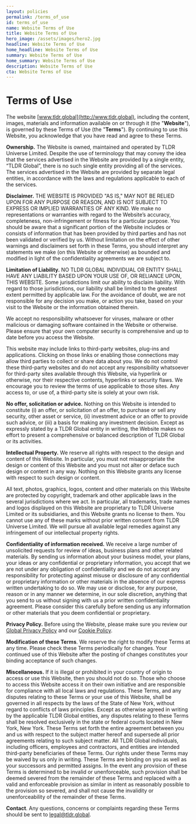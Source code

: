 ```yaml
---
layout: policies
permalink: /terms_of_use
id: terms_of_use
name: Website Terms of Use
title: Website Terms of Use
hero_image: /assets/images/hero2.jpg
headline: Website Terms of Use
home_headline: Website Terms of Use
summary: Website Terms of Use
home_summary: Website Terms of Use
description: Website Terms of Use
cta: Website Terms of Use
---
```

# Terms of Use

The website [www.tldr.global](http://www.tldr.global), including the content, images, materials and information available on or through it (the "**Website**"), is governed by these Terms of Use (the "**Terms**"). By continuing to use this Website, you acknowledge that you have read and agree to these Terms.

**Ownership.** The Website is owned, maintained and operated by TLDR Universe Limited. Despite the use of terminology that may convey the idea that the services advertised in the Website are provided by a single entity, “TLDR Global”, there is no such single entity providing all of the services. The services advertised in the Website are provided by separate legal entities, in accordance with the laws and regulations applicable to each of the services.

**Disclaimer.** THE WEBSITE IS PROVIDED "AS IS," MAY NOT BE RELIED UPON FOR ANY PURPOSE OR REASON, AND IS NOT SUBJECT TO EXPRESS OR IMPLIED WARRANTIES OF ANY KIND. We make no representations or warranties with regard to the Website’s accuracy, completeness, non-infringement or fitness for a particular purpose. You should be aware that a significant portion of the Website includes or consists of information that has been provided by third parties and has not been validated or verified by us. Without limitation on the effect of other warnings and disclaimers set forth in these Terms, you should interpret any statements we make (on this Website or otherwise) as bounded and modified in light of the confidentiality agreements we are subject to.

**Limitation of Liability.** NO TLDR GLOBAL INDIVIDUAL OR ENTITY SHALL HAVE ANY LIABILITY BASED UPON YOUR USE OF, OR RELIANCE UPON, THIS WEBSITE. Some jurisdictions limit our ability to disclaim liability. With regard to those jurisdictions, our liability shall be limited to the greatest extent permitted by applicable law. For the avoidance of doubt, we are not responsible for any decision you make, or action you take, based on your visit to the Website or the information obtained therein.

We accept no responsibility whatsoever for viruses, malware or other malicious or damaging software contained in the Website or otherwise. Please ensure that your own computer security is comprehensive and up to date before you access the Website.

This website may include links to third-party websites, plug-ins and applications. Clicking on those links or enabling those connections may allow third parties to collect or share data about you. We do not control these third-party websites and do not accept any responsibility whatsoever for third-party sites available through this Website, via hyperlink or otherwise, nor their respective contents, hyperlinks or security flaws. We encourage you to review the terms of use applicable to those sites. Any access to, or use of, a third-party site is solely at your own risk.

**No offer, solicitation or advice.** Nothing on this Website is intended to constitute (i) an offer, or solicitation of an offer, to purchase or sell any security, other asset or service, (ii) investment advice or an offer to provide such advice, or (iii) a basis for making any investment decision. Except as expressly stated by a TLDR Global entity in writing, the Website makes no effort to present a comprehensive or balanced description of TLDR Global or its activities.

**Intellectual Property.** We reserve all rights with respect to the design and content of this Website. In particular, you must not misappropriate the design or content of this Website and you must not alter or deface such design or content in any way. Nothing on this Website grants any license with respect to such design or content.

All text, photos, graphics, logos, content and other materials on this Website are protected by copyright, trademark and other applicable laws in the several jurisdictions where we act. In particular, all trademarks, trade names and logos displayed on this Website are proprietary to TLDR Universe Limited or its subsidiaries, and this Website grants no license to them. You cannot use any of these marks without prior written consent from TLDR Universe Limited. We will pursue all available legal remedies against any infringement of our intellectual property rights.

**Confidentiality of information received.** We receive a large number of unsolicited requests for review of ideas, business plans and other related materials. By sending us information about your business model, your plans, your ideas or any confidential or proprietary information, you accept that we are not under any obligation of confidentiality and we do not accept any responsibility for protecting against misuse or disclosure of any confidential or proprietary information or other materials in the absence of our express written undertaking to do so. We may use or disclose, for any purpose, reason or in any manner we determine, in our sole discretion, anything that you send to us without signing with us a prior written confidentiality agreement. Please consider this carefully before sending us any information or other materials that you deem confidential or proprietary.

**Privacy Policy.** Before using the Website, please make sure you review our [Global Privacy Policy](/privacy_policy) and our [Cookie Policy](/cookie_policy).

**Modification of these Terms**. We reserve the right to modify these Terms at any time. Please check these Terms periodically for changes. Your continued use of this Website after the posting of changes constitutes your binding acceptance of such changes.

**Miscellaneous.** If it is illegal or prohibited in your country of origin to access or use this Website, then you should not do so. Those who choose to access this Website access it on their own initiative and are responsible for compliance with all local laws and regulations. These Terms, and any disputes relating to these Terms or your use of this Website, shall be governed in all respects by the laws of the State of New York, without regard to conflicts of laws principles. Except as otherwise agreed in writing by the applicable TLDR Global entities, any disputes relating to these Terms shall be resolved exclusively in the state or federal courts located in New York, New York. These Terms set forth the entire agreement between you and us with respect to the subject matter hereof and supersede all prior agreements relating to such subject matter. All TLDR Global individuals, including officers, employees and contractors, and entities are intended third-party beneficiaries of these Terms. Our rights under these Terms may be waived by us only in writing. These Terms are binding on you as well as your successors and permitted assigns. In the event any provision of these Terms is determined to be invalid or unenforceable, such provision shall be deemed severed from the remainder of these Terms and replaced with a valid and enforceable provision as similar in intent as reasonably possible to the provision so severed, and shall not cause the invalidity or unenforceability of the remainder of these Terms.

**Contact**. Any questions, concerns or complaints regarding these Terms should be sent to [legal@tldr.global](legal@tldr.global).
